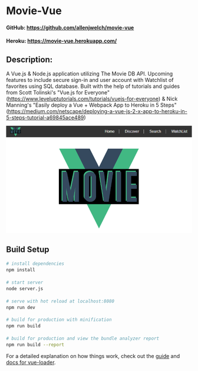 # Movie-Vue

#### GitHub: https://github.com/allenjwelch/movie-vue
#### Heroku: https://movie-vue.herokuapp.com/

## Description:
A Vue.js & Node.js application utilizing The Movie DB API. Upcoming features to include secure sign-in and user account with Watchlist of favorites using SQL database.
Built with the help of tutorials and guides from Scott Tolinski's "Vue.js for Everyone" (https://www.leveluptutorials.com/tutorials/vuejs-for-everyone) & Nick Manning's "Easily deploy a Vue + Webpack App to Heroku in 5 Steps"(https://medium.com/netscape/deploying-a-vue-js-2-x-app-to-heroku-in-5-steps-tutorial-a69845ace489)

![title image](./src/assets/title.PNG)


## Build Setup

``` bash
# install dependencies
npm install

# start server
node server.js

# serve with hot reload at localhost:8080
npm run dev

# build for production with minification
npm run build

# build for production and view the bundle analyzer report
npm run build --report
```

For a detailed explanation on how things work, check out the [guide](http://vuejs-templates.github.io/webpack/) and [docs for vue-loader](http://vuejs.github.io/vue-loader).
